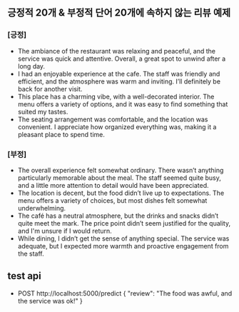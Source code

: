 ## 긍정적 20개 & 부정적 단어 20개에 속하지 않는 리뷰 예제

### [긍정]

- The ambiance of the restaurant was relaxing and peaceful, and the service was quick and attentive. Overall, a great spot to unwind after a long day.
- I had an enjoyable experience at the cafe. The staff was friendly and efficient, and the atmosphere was warm and inviting. I’ll definitely be back for another visit.
- This place has a charming vibe, with a well-decorated interior. The menu offers a variety of options, and it was easy to find something that suited my tastes.
- The seating arrangement was comfortable, and the location was convenient. I appreciate how organized everything was, making it a pleasant place to spend time.

### [부정]

- The overall experience felt somewhat ordinary. There wasn’t anything particularly memorable about the meal. The staff seemed quite busy, and a little more attention to detail would have been appreciated.
- The location is decent, but the food didn’t live up to expectations. The menu offers a variety of choices, but most dishes felt somewhat underwhelming.
- The café has a neutral atmosphere, but the drinks and snacks didn’t quite meet the mark. The price point didn’t seem justified for the quality, and I'm unsure if I would return.
- While dining, I didn’t get the sense of anything special. The service was adequate, but I expected more warmth and proactive engagement from the staff.

## test api

- POST http://localhost:5000/predict
  {
  "review": "The food was awful, and the service was ok!"
  }
